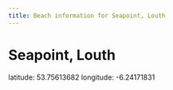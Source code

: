 ```yaml
---
title: Beach information for Seapoint, Louth
---
```

# Seapoint, Louth 

<div class="location-info">latitude: 53.75613682 longitude: -6.24171831</div>
<div id="met-eireann-warnings" onload="get_met_eireann_warnings(EI19)"></div>
<div></div>